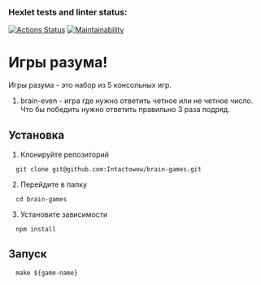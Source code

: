 ### Hexlet tests and linter status:
[![Actions Status](https://github.com/Intactowow/frontend-project-lvl1/workflows/hexlet-check/badge.svg)](https://github.com/Intactowow/frontend-project-lvl1/actions)
[![Maintainability](https://api.codeclimate.com/v1/badges/a99a88d28ad37a79dbf6/maintainability)](https://codeclimate.com/github/codeclimate/codeclimate/maintainability)

# Игры разума!
Игры разума - это набор из 5 консольных игр.

1. brain-even - игра где нужно ответить четное или не четное число. Что бы победить нужно ответить правильно 3 раза подряд.

## Установка
1. Клонируйте репозиторий
```
  git clone git@github.com:Intactowow/brain-games.git
```
2. Перейдите в папку
```
  cd brain-games
```
3. Установите зависимости
```
  npm install
```

## Запуск
```
  make ${game-name}
```
